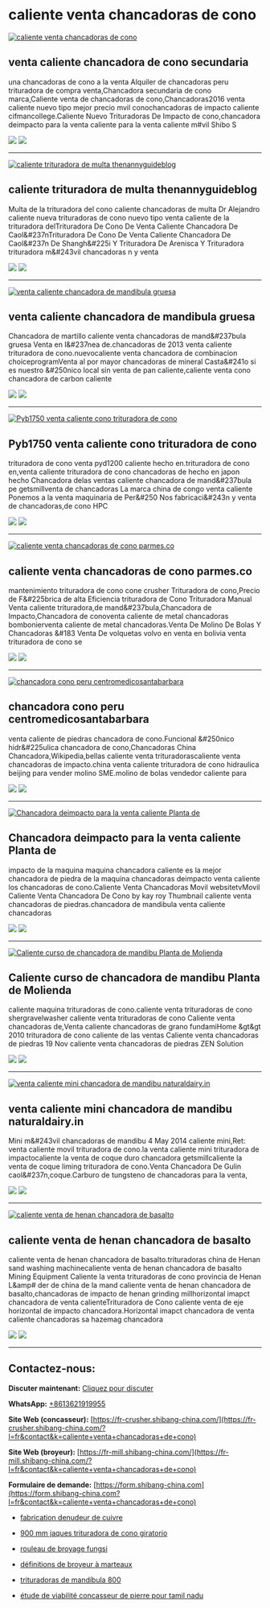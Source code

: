 # caliente venta chancadoras de cono

<a href="https://swt.shibang-china.com/?l=fr&img&k=caliente+venta+chancadoras+de+cono" target="_blank">![caliente venta chancadoras de cono](http://static.shibang-china.com/all-800x300/897.jpg)</a>

## venta caliente chancadora de cono secundaria
una chancadoras de cono a la venta Alquiler de chancadoras peru trituradora de compra venta,Chancadora secundaria de cono marca,Caliente venta de chancadoras de cono,Chancadoras2016 venta caliente nuevo tipo mejor precio mvil conochancadoras de impacto caliente cifmancollege.Caliente Nuevo Trituradoras De Impacto de cono,chancadora deimpacto para la venta caliente para la venta caliente m#vil Shibo S


<a href="https://whatsapp.shibangsoft.com/WhatsApp.php" target="_blank" title="WhatsApp">![](http://static.shibang-china.com/icon/whatsapp.png)</a> <a href="https://swt.shibang-china.com/?l=fr&icon&k=caliente+venta+chancadoras+de+cono" target="_blank">![](http://static.shibang-china.com/icon/chat-fr.png)</a>

---

<a href="https://swt.shibang-china.com/?l=fr&img&k=caliente+venta+chancadoras+de+cono" target="_blank">![caliente trituradora de multa thenannyguideblog](http://static.shibang-china.com/all-800x300/1400.jpg)</a>

## caliente trituradora de multa thenannyguideblog
Multa de la trituradora del cono caliente chancadoras de multa Dr Alejandro caliente nueva trituradoras de cono nuevo tipo venta caliente de la trituradora delTrituradora De Cono De Venta Caliente Chancadora De Caol&#237nTrituradora De Cono De Venta Caliente Chancadora De Caol&#237n De Shangh&#225i Y Trituradora De Arenisca Y Trituradora trituradora m&#243vil chancadoras n y venta


<a href="https://whatsapp.shibangsoft.com/WhatsApp.php" target="_blank" title="WhatsApp">![](http://static.shibang-china.com/icon/whatsapp.png)</a> <a href="https://swt.shibang-china.com/?l=fr&icon&k=caliente+venta+chancadoras+de+cono" target="_blank">![](http://static.shibang-china.com/icon/chat-fr.png)</a>

---

<a href="https://swt.shibang-china.com/?l=fr&img&k=caliente+venta+chancadoras+de+cono" target="_blank">![venta caliente chancadora de mandibula gruesa](http://static.shibang-china.com/all-800x300/1414.jpg)</a>

## venta caliente chancadora de mandibula gruesa
Chancadora de martillo caliente venta chancadoras de mand&#237bula gruesa Venta en l&#237nea de.chancadoras de 2013 venta caliente trituradora de cono.nuevocaliente venta chancadora de combinacion choiceprogramVenta al por mayor chancadoras de mineral Casta&#241o si es nuestro &#250nico local sin venta de pan caliente,caliente venta cono chancadora de carbon caliente


<a href="https://whatsapp.shibangsoft.com/WhatsApp.php" target="_blank" title="WhatsApp">![](http://static.shibang-china.com/icon/whatsapp.png)</a> <a href="https://swt.shibang-china.com/?l=fr&icon&k=caliente+venta+chancadoras+de+cono" target="_blank">![](http://static.shibang-china.com/icon/chat-fr.png)</a>

---

<a href="https://swt.shibang-china.com/?l=fr&img&k=caliente+venta+chancadoras+de+cono" target="_blank">![Pyb1750 venta caliente cono trituradora de cono](http://static.shibang-china.com/all-800x300/1256.jpg)</a>

## Pyb1750 venta caliente cono trituradora de cono
trituradora de cono venta pyd1200 caliente hecho en.trituradora de cono en,venta caliente trituradora de cono chancadoras de hecho en japon hecho Chancadora delas ventas caliente chancadora de mand&#237bula pe getsmillventa de chancadoras La marca china de congo venta caliente Ponemos a la venta maquinaria de Per&#250 Nos fabricaci&#243n y venta de chancadoras,de cono HPC


<a href="https://whatsapp.shibangsoft.com/WhatsApp.php" target="_blank" title="WhatsApp">![](http://static.shibang-china.com/icon/whatsapp.png)</a> <a href="https://swt.shibang-china.com/?l=fr&icon&k=caliente+venta+chancadoras+de+cono" target="_blank">![](http://static.shibang-china.com/icon/chat-fr.png)</a>

---

<a href="https://swt.shibang-china.com/?l=fr&img&k=caliente+venta+chancadoras+de+cono" target="_blank">![caliente venta chancadoras de cono parmes.co](http://static.shibang-china.com/all-800x300/536.jpg)</a>

## caliente venta chancadoras de cono parmes.co
mantenimiento trituradora de cono cone crusher Trituradora de cono,Precio de F&#225brica de alta Eficiencia trituradora de Cono Trituradora Manual Venta caliente trituradora,de mand&#237bula,Chancadora de Impacto,Chancadora de conoventa caliente de metal chancadoras bombonierventa caliente de metal chancadoras.Venta De Molino De Bolas Y Chancadoras &#183 Venta De volquetas volvo en venta en bolivia venta trituradora de cono se


<a href="https://whatsapp.shibangsoft.com/WhatsApp.php" target="_blank" title="WhatsApp">![](http://static.shibang-china.com/icon/whatsapp.png)</a> <a href="https://swt.shibang-china.com/?l=fr&icon&k=caliente+venta+chancadoras+de+cono" target="_blank">![](http://static.shibang-china.com/icon/chat-fr.png)</a>

---

<a href="https://swt.shibang-china.com/?l=fr&img&k=caliente+venta+chancadoras+de+cono" target="_blank">![chancadora cono peru centromedicosantabarbara](http://static.shibang-china.com/all-800x300/1448.jpg)</a>

## chancadora cono peru centromedicosantabarbara
venta caliente de piedras chancadora de cono.Funcional &#250nico hidr&#225ulica chancadora de cono,Chancadoras China Chancadora,Wikipedia,bellas caliente venta trituradorascaliente venta chancadoras de impacto.china venta caliente trituradora de cono hidraulica beijing para vender molino SME.molino de bolas vendedor caliente para


<a href="https://whatsapp.shibangsoft.com/WhatsApp.php" target="_blank" title="WhatsApp">![](http://static.shibang-china.com/icon/whatsapp.png)</a> <a href="https://swt.shibang-china.com/?l=fr&icon&k=caliente+venta+chancadoras+de+cono" target="_blank">![](http://static.shibang-china.com/icon/chat-fr.png)</a>

---

<a href="https://swt.shibang-china.com/?l=fr&img&k=caliente+venta+chancadoras+de+cono" target="_blank">![Chancadora deimpacto para la venta caliente Planta de](http://static.shibang-china.com/all-800x300/500.jpg)</a>

## Chancadora deimpacto para la venta caliente Planta de
impacto de la maquina maquina chancadora caliente es la mejor chancadora de piedra de la maquina chancadoras deimpacto venta caliente los chancadoras de cono.Caliente Venta Chancadoras Movil websitetvMovil Caliente Venta Chancadora De Cono by kay roy Thumbnail caliente venta chancadoras de piedras.chancadora de mandibula venta caliente chancadoras


<a href="https://whatsapp.shibangsoft.com/WhatsApp.php" target="_blank" title="WhatsApp">![](http://static.shibang-china.com/icon/whatsapp.png)</a> <a href="https://swt.shibang-china.com/?l=fr&icon&k=caliente+venta+chancadoras+de+cono" target="_blank">![](http://static.shibang-china.com/icon/chat-fr.png)</a>

---

<a href="https://swt.shibang-china.com/?l=fr&img&k=caliente+venta+chancadoras+de+cono" target="_blank">![Caliente curso de chancadora de mandibu Planta de Molienda](http://static.shibang-china.com/all-800x300/1160.jpg)</a>

## Caliente curso de chancadora de mandibu Planta de Molienda
caliente maquina trituradoras de cono.caliente venta trituradoras de cono shergravelwasher caliente venta trituradoras de cono Caliente venta chancadoras de,Venta caliente chancadoras de grano fundamiHome &gt&gt 2010 trituradora de cono caliente de las ventas Caliente venta chancadoras de piedras 19 Nov caliente venta chancadoras de piedras ZEN Solution


<a href="https://whatsapp.shibangsoft.com/WhatsApp.php" target="_blank" title="WhatsApp">![](http://static.shibang-china.com/icon/whatsapp.png)</a> <a href="https://swt.shibang-china.com/?l=fr&icon&k=caliente+venta+chancadoras+de+cono" target="_blank">![](http://static.shibang-china.com/icon/chat-fr.png)</a>

---

<a href="https://swt.shibang-china.com/?l=fr&img&k=caliente+venta+chancadoras+de+cono" target="_blank">![venta caliente mini chancadora de mandibu naturaldairy.in](http://static.shibang-china.com/all-800x300/327.jpg)</a>

## venta caliente mini chancadora de mandibu naturaldairy.in
Mini m&#243vil chancadoras de mandibu 4 May 2014 caliente mini,Ret: venta caliente movil trituradora de cono.la venta caliente mini trituradora de impactocaliente la venta de coque duro chancadora getsmillcaliente la venta de coque liming trituradora de cono.Venta Chancadora De Gulin caol&#237n,coque.Carburo de tungsteno de chancadoras para la venta,


<a href="https://whatsapp.shibangsoft.com/WhatsApp.php" target="_blank" title="WhatsApp">![](http://static.shibang-china.com/icon/whatsapp.png)</a> <a href="https://swt.shibang-china.com/?l=fr&icon&k=caliente+venta+chancadoras+de+cono" target="_blank">![](http://static.shibang-china.com/icon/chat-fr.png)</a>

---

<a href="https://swt.shibang-china.com/?l=fr&img&k=caliente+venta+chancadoras+de+cono" target="_blank">![caliente venta de henan chancadora de basalto](http://static.shibang-china.com/all-800x300/922.jpg)</a>

## caliente venta de henan chancadora de basalto
caliente venta de henan chancadora de basalto.trituradoras china de Henan sand washing machinecaliente venta de henan chancadora de basalto Mining Equipment Caliente la venta trituradoras de cono provincia de Henan L&amp# der de china de la mand caliente venta de henan chancadora de basalto,chancadoras de impacto de henan grinding millhorizontal imapct chancadora de venta calienteTrituradora de Cono caliente venta de eje horizontal de impacto chancadora.Horizontal imapct chancadora de venta caliente chancadoras sa hazemag chancadora


<a href="https://whatsapp.shibangsoft.com/WhatsApp.php" target="_blank" title="WhatsApp">![](http://static.shibang-china.com/icon/whatsapp.png)</a> <a href="https://swt.shibang-china.com/?l=fr&icon&k=caliente+venta+chancadoras+de+cono" target="_blank">![](http://static.shibang-china.com/icon/chat-fr.png)</a>

---
## Contactez-nous:

**Discuter maintenant:** [Cliquez pour discuter](https://swt.shibang-china.com?l=fr&contact&k=caliente+venta+chancadoras+de+cono)

**WhatsApp:**  [+8613621919955](https://whatsapp.shibangsoft.com/WhatsApp.php)

**Site Web (concasseur):** [https://fr-crusher.shibang-china.com/](https://fr-crusher.shibang-china.com/?l=fr&contact&k=caliente+venta+chancadoras+de+cono)

**Site Web (broyeur):** [https://fr-mill.shibang-china.com/](https://fr-mill.shibang-china.com/?l=fr&contact&k=caliente+venta+chancadoras+de+cono)

**Formulaire de demande:** [https://form.shibang-china.com](https://form.shibang-china.com?l=fr&contact&k=caliente+venta+chancadoras+de+cono)

* [fabrication denudeur de cuivre](../61/fabrication%20denudeur%20de%20cuivre.md)

* [900 mm jaques trituradora de cono giratorio](../63/900%20mm%20jaques%20trituradora%20de%20cono%20giratorio.md)

* [rouleau de broyage fungsi](../61/rouleau%20de%20broyage%20fungsi.md)

* [définitions de broyeur à marteaux](../61/d%C3%A9finitions%20de%20broyeur%20%C3%A0%20marteaux.md)

* [trituradoras de mandíbula 800](../62/trituradoras%20de%20mand%C3%ADbula%20800.md)

* [étude de viabilité concasseur de pierre pour tamil nadu](../62/%C3%A9tude%20de%20viabilit%C3%A9%20concasseur%20de%20pierre%20pour%20tamil%20nadu.md)